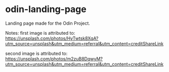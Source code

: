 # odin-landing-page

Landing page made for the Odin Project. 


Notes:
first image is attributed to: https://unsplash.com/photos/HyTwtsk8XqA?utm_source=unsplash&utm_medium=referral&utm_content=creditShareLink

second image is attributed to: https://unsplash.com/photos/m2zuB8DqwyM?utm_source=unsplash&utm_medium=referral&utm_content=creditShareLink
